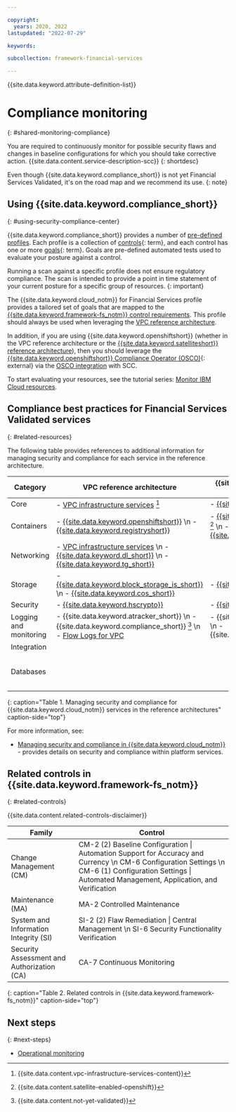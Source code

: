 ```yaml
---

copyright:
  years: 2020, 2022
lastupdated: "2022-07-29"

keywords: 

subcollection: framework-financial-services

---
```


{{site.data.keyword.attribute-definition-list}}

# Compliance monitoring
{: #shared-monitoring-compliance}



You are required to continuously monitor for possible security flaws and changes in baseline configurations for which you should take corrective action. {{site.data.content.service-description-scc}}
{: shortdesc}

Even though {{site.data.keyword.compliance_short}} is not yet Financial Services Validated, it's on the road map and we recommend its use. 
{: note}

## Using {{site.data.keyword.compliance_short}}
{: #using-security-compliance-center}

{{site.data.keyword.compliance_short}} provides a number of [pre-defined profiles](/docs/security-compliance?topic=security-compliance-predefined-profiles). Each profile is a collection of [controls](#x2018434){: term}, and each control has one or more [goals](#x2117978){: term}. Goals are pre-defined automated tests used to evaluate your posture against a control.

Running a scan against a specific profile does not ensure regulatory compliance. The scan is intended to provide a point in time statement of your current posture for a specific group of resources.
{: important}

The {{site.data.keyword.cloud_notm}} for Financial Services profile provides a tailored set of goals that are mapped to the [{{site.data.keyword.framework-fs_notm}} control requirements](/docs/framework-financial-services?topic=framework-financial-services-about#framework-control-requirements). This profile should always be used when leveraging the [VPC reference architecture](/docs/framework-financial-services?topic=framework-financial-services-vpc-architecture-about).

In addition, if you are using {{site.data.keyword.openshiftshort}} (whether in the VPC reference architecture or the [{{site.data.keyword.satelliteshort}} reference architecture](/docs/framework-financial-services?topic=framework-financial-services-satellite-architecture-about)), then you should leverage the [{{site.data.keyword.openshiftshort}} Compliance Operator (OSCO)](https://github.com/openshift/compliance-operator){: external} via the [OSCO integration](/docs/security-compliance?topic=security-compliance-setup-osco) with SCC.

To start evaluating your resources, see the tutorial series: [Monitor IBM Cloud resources](/docs/security-compliance?topic=security-compliance-ibm-credential).

## Compliance best practices for Financial Services Validated services
{: #related-resources}



The following table provides references to additional information for managing security and compliance for each service in the reference architecture.



| Category | VPC reference architecture | {{site.data.keyword.satelliteshort}} reference architecture | Optional for both |
|----------|-------------------|-------------------|-------------------|
| Core  | - [VPC infrastructure services](/docs/vpc?topic=vpc-manage-security-compliance) [^tabletext] | - [{{site.data.keyword.satelliteshort}}](/docs/satellite?topic=satellite-compliance#platform-compliance) | |
| Containers  | - [{{site.data.keyword.openshiftshort}}](/docs/openshift?topic=openshift-manage-security-compliance) \n - [{{site.data.keyword.registryshort}}](/docs/openshift?topic=openshift-manage-security-compliance) | - [{{site.data.keyword.openshiftshort}}](/docs/openshift?topic=openshift-manage-security-compliance) [^tabletext-satellite-enabled-openshift] \n - [{{site.data.keyword.registryshort}}](/docs/openshift?topic=openshift-manage-security-compliance) |  |
| Networking | - [VPC infrastructure services](/docs/vpc?topic=vpc-manage-security-compliance) \n - [{{site.data.keyword.dl_short}}](/docs/dl?topic=dl-manage-security-compliance) \n - [{{site.data.keyword.tg_short}}](/docs/transit-gateway?topic=transit-gateway-manage-security-compliance) |  |  |
| Storage  | - [{{site.data.keyword.block_storage_is_short}}](/docs/vpc?topic=vpc-manage-security-compliance) \n - [{{site.data.keyword.cos_short}}](/docs/cloud-object-storage?topic=cloud-object-storage-manage-security-compliance) | - [{{site.data.keyword.cos_short}}](/docs/cloud-object-storage?topic=cloud-object-storage-manage-security-compliance) |  |
| Security  | - [{{site.data.keyword.hscrypto}}](/docs/hs-crypto?topic=hs-crypto-manage-security-compliance) | - [{{site.data.keyword.hscrypto}}](/docs/hs-crypto?topic=hs-crypto-manage-security-compliance) | - [{{site.data.keyword.appid_short_notm}}](/docs/appid?topic=appid-manage-security-compliance) |
| Logging and monitoring   | - {{site.data.keyword.atracker_short}} \n - {{site.data.keyword.compliance_short}} [^tabletext-not-yet-validated]  \n - [Flow Logs for VPC](/docs/vpc?topic=vpc-manage-security-compliance)  | - {{site.data.keyword.atracker_short}} \n - {{site.data.keyword.compliance_short}} | |
| Integration  | |   | - {{site.data.keyword.messagehub}} |
| Databases  |  |  | - [{{site.data.keyword.ihsdbaas_mongodb_full}}](/docs/hyper-protect-dbaas-for-mongodb?topic=hyper-protect-dbaas-for-mongodb-manage-security-compliance) \n - [{{site.data.keyword.ihsdbaas_postgresql_full}}](/docs/hyper-protect-dbaas-for-postgresql?topic=hyper-protect-dbaas-for-postgresql-manage-security-compliance) | |
{: caption="Table 1. Managing security and compliance for {{site.data.keyword.cloud_notm}} services in the reference architectures" caption-side="top"}

[^tabletext]: {{site.data.content.vpc-infrastructure-services-content}}

[^tabletext-satellite-enabled-openshift]: {{site.data.content.satellite-enabled-openshift}}

[^tabletext-not-yet-validated]: {{site.data.content.not-yet-validated}}

For more information, see:

* [Managing security and compliance in {{site.data.keyword.cloud_notm}}](/docs/overview?topic=overview-manage-security-compliance) - provides details on security and compliance within platform services.

## Related controls in {{site.data.keyword.framework-fs_notm}} 
{: #related-controls}

{{site.data.content.related-controls-disclaimer}}

| Family              | Control                                           |
|---------------------|---------------------------------------------------|
| Change Management (CM) | CM-2 (2) Baseline Configuration &#124; Automation Support for Accuracy and Currency \n CM-6 Configuration Settings \n CM-6 (1) Configuration Settings &#124; Automated Management, Application, and Verification   |
| Maintenance (MA) | MA-2 Controlled Maintenance   |
| System and Information Integrity (SI) | SI-2 (2) Flaw Remediation &#124; Central Management \n SI-6 Security Functionality Verification   |
| Security Assessment and Authorization (CA) | CA-7 Continuous Monitoring    |
{: caption="Table 2. Related controls in {{site.data.keyword.framework-fs_notm}}" caption-side="top"}

## Next steps
{: #next-steps}

* [Operational monitoring](/docs/framework-financial-services?topic=framework-financial-services-vpc-architecture-monitoring-operational)
